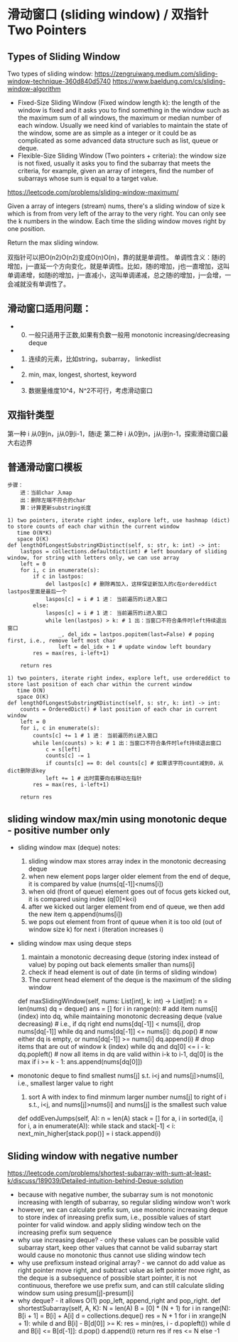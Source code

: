 # 滑动窗口 (sliding window) / 双指针 Two Pointers

## Types of Sliding Window
Two types of sliding window:
https://zengruiwang.medium.com/sliding-window-technique-360d840d5740
https://www.baeldung.com/cs/sliding-window-algorithm
* Fixed-Size Sliding Window (Fixed window length k): the length of the window is fixed and it asks you to find something in the window such as the maximum sum of all windows, the maximum or median number of each window. Usually we need kind of variables to maintain the state of the window, some are as simple as a integer or it could be as complicated as some advanced data structure such as list, queue or deque.
* Flexible-Size Sliding Window (Two pointers + criteria): the window size is not fixed, usually it asks you to find the subarray that meets the criteria, for example, given an array of integers, find the number of subarrays whose sum is equal to a target value.

https://leetcode.com/problems/sliding-window-maximum/

Given a array of integers (stream) nums, there's a sliding window of size k which is from from very left of the array to the very right. You can only see the k numbers in the window. Each time the sliding window moves right by one position.

Return the max sliding window.

双指针可以把O(n2)O(n2)变成O(n)O(n)，靠的就是单调性。
单调性含义：随i的增加，j一直延一个方向变化，就是单调性。比如，随i的增加，j也一直增加，这叫单调递增，如随i的增加，j一直减小，这叫单调递减，总之随i的增加，j一会增，一会减就没有单调性了。

## 滑动窗口适用问题：
* 0. 一般只适用于正数,如果有负数一般用 monotonic increasing/decreasing deque
* 1. 连续的元素，比如string，subarray， linkedlist
* 2. min, max, longest, shortest, keyword
* 3. 数据量维度10^4，N^2不可行，考虑滑动窗口

## 双指针类型
第一种 i 从0到n，j从0到i-1，随i走
第二种 i 从0到n，j从i到n-1，探索滑动窗口最大右边界

## 普通滑动窗口模板
    步骤：
        进：当前char 入map
        出：删除左端不符合的char
        算：计算更新substring长度

    1) two pointers, iterate right index, explore left, use hashmap (dict) to store counts of each char within the current window
       time O(N*K)
       space O(K)
    def lengthOfLongestSubstringKDistinct(self, s: str, k: int) -> int:
        lastpos = collections.defaultdict(int) # left boundary of sliding window, for string with letters only, we can use array
        left = 0
        for i, c in enumerate(s):
            if c in lastpos:
                del lastpos[c] # 删除再加入，这样保证新加入的c在ordereddict lastpos里面是最后一个
                laspos[c] = i # 1 进： 当前遍历的i进入窗口
            else:
                laspos[c] = i # 1 进： 当前遍历的i进入窗口
                while len(lastpos) > k: # 1 出：当窗口不符合条件时left持续退出窗口
                    _, del_idx = lastpos.popitem(last=False) # poping first, i.e., remove left most char
                    left = del_idx + 1 # update window left boundary
            res = max(res, i-left+1)

        return res

    1) two pointers, iterate right index, explore left, use ordereddict to store last position of each char within the current window
       time O(N)
       space O(K)
    def lengthOfLongestSubstringKDistinct(self, s: str, k: int) -> int:
        counts = OrderedDict() # last position of each char in current window
        left = 0
        for i, c in enumerate(s):
            counts[c] += 1 # 1 进： 当前遍历的i进入窗口
            while len(counts) > k: # 1 出：当窗口不符合条件时left持续退出窗口
                c = s[left]
                counts[c] -= 1
                if counts[c] == 0: del counts[c] # 如果该字符count减到0，从dict删除该key
                left += 1 # 出时需要向右移动左指针
            res = max(res, i-left+1)

        return res

## sliding window max/min using monotonic deque - positive number only
* sliding window max (deque) notes:
    1. sliding window max stores array index in the monotonic decreasing deque
    2. when new element pops larger older element from the end of deque, it is compared by value (nums[q[-1]]<nums[i])
    3. when old (front of queue) element goes out of focus gets kicked out, it is compared using index (q[0]+k<i)
    4. after we kicked out larger element from end of queue, we then add the new item
       q.append(nums[i])
    5. we pops out element from front of queue when it is too old (out of window size k) for next i (iteration increases i)

* sliding window max using deque steps

  1. maintain a monotonic decreasing deque (storing index instead of value) by poping out back elements smaller than nums[i]
  2. check if head element is out of date (in terms of sliding window)
  3. The current head element of the deque is the maximum of the sliding window

    def maxSlidingWindow(self, nums: List[int], k: int) -> List[int]:
        n = len(nums)
        dq = deque()
        ans = []
        for i in range(n):
            # add item nums[i] (index) into dq, while maintaining monotonic decreasing deque (value decreasing)
            # i.e., if dq right end nums[dq[-1]] < nums[i], drop nums[dq[-1]]
            while dq and nums[dq[-1]] <= nums[i]:
                dq.pop()
            # now either dq is empty, or nums[dq[-1]] >= nums[i]
            dq.append(i)
            # drop items that are out of window k (index)
            while dq and dq[0] <= i - k:
                dq.popleft()
            # now all items in dq are valid within i-k to i-1, dq[0] is the max
            if i >= k - 1:
                ans.append(nums[dq[0]])

* monotonic deque to find smallest nums[j] s.t. i<j and nums[j]>nums[i], i.e., smallest larger value to right
  1. sort A with index to find minmum larger number nums[j] to right of i s.t., i<j, and nums[j]>nums[i] and nums[j] is the smallest such value

    def oddEvenJumps(self, A):
        n = len(A)
         stack = []
        for a, i in sorted([a, i] for i, a in enumerate(A)):
            while stack and stack[-1] < i:
                next_min_higher[stack.pop()] = i
            stack.append(i)

## Sliding window with negative number
https://leetcode.com/problems/shortest-subarray-with-sum-at-least-k/discuss/189039/Detailed-intuition-behind-Deque-solution
- because with negative number, the subarray sum is not monotonic increasing with length of subarray, so regular sliding window won't work
- however, we can calculate prefix sum, use monotonic increasing deque to store index of inreasing prefix sum, i.e., possible values of start pointer for valid window. and apply sliding window tech on the increasing prefix sum sequence
- why use increasing deque? - only these values can be possible valid subarray start, keep other values that cannot be valid subarray start would cause no monotonic thus cannot use sliding window tech
- why use prefixsum instead original array? - we cannot do add value as right pointer move right, and subtract value as left pointer move right, as the deque is a subsequence of possible start pointer, it is not continuous, therefore we use prefix sum, and can still calculate sliding window sum using presum[j]-presum[i]
- why deque? - it allows O(1) pop_left, append_right and pop_right.
    def shortestSubarray(self, A, K):
        N = len(A)
        B = [0] * (N + 1)
        for i in range(N):
             B[i + 1] = B[i] + A[i]
        d = collections.deque()
        res = N + 1
        for i in xrange(N + 1):
              while d and B[i] - B[d[0]] >= K: res = min(res, i - d.popleft())
              while d and B[i] <= B[d[-1]]: d.pop()
              d.append(i)
        return res if res <= N else -1

